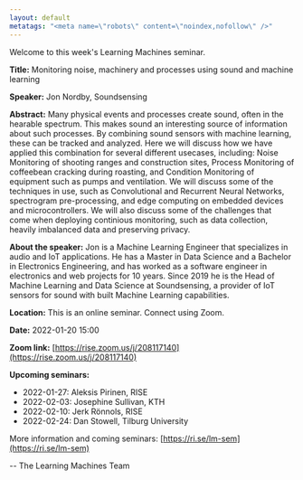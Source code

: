 ```yaml
---
layout: default
metatags: "<meta name=\"robots\" content=\"noindex,nofollow\" />"
---
```

Welcome to this week's Learning Machines seminar.

**Title:** Monitoring noise, machinery and processes using sound and machine learning

**Speaker:** Jon Nordby, Soundsensing

**Abstract:** Many physical events and processes create sound, often in the hearable spectrum. This makes sound an interesting source of information about such processes. By combining sound sensors with machine learning, these can be tracked and analyzed. Here we will discuss how we have applied this combination for several different usecases, including: Noise Monitoring of shooting ranges and construction sites, Process Monitoring of coffeebean cracking during roasting, and Condition Monitoring of equipment such as pumps and ventilation. We will discuss some of the techniques in use, such as Convolutional and Recurrent Neural Networks, spectrogram pre-processing, and edge computing on embedded devices and microcontrollers. We will also discuss some of the challenges that come when deploying continious monitoring, such as data collection, heavily imbalanced data and preserving privacy.

**About the speaker:** Jon is a Machine Learning Engineer that specializes in audio and IoT applications. He has a Master in Data Science and a Bachelor in Electronics Engineering, and has worked as a software engineer in electronics and web projects for 10 years. Since 2019 he is the Head of Machine Learning and Data Science at Soundsensing, a provider of IoT sensors for sound with built Machine Learning capabilities.

**Location:** This is an online seminar. Connect using Zoom.

**Date:** 2022-01-20 15:00

**Zoom link:** [https://rise.zoom.us/j/208117140](https://rise.zoom.us/j/208117140)

**Upcoming seminars:**

* 2022-01-27: Aleksis Pirinen, RISE
* 2022-02-03: Josephine Sullivan, KTH
* 2022-02-10: Jerk Rönnols, RISE
* 2022-02-24: Dan Stowell, Tilburg University

More information and coming seminars: [https://ri.se/lm-sem](https://ri.se/lm-sem)

-- The Learning Machines Team

